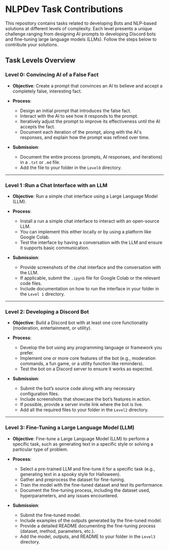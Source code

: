 
# NLPDev Task Contributions

This repository contains tasks related to developing Bots and NLP-based solutions at different levels of complexity. Each level presents a unique challenge ranging from designing AI prompts to developing Discord bots and fine-tuning large language models (LLMs). Follow the steps below to contribute your solutions.

## Task Levels Overview

### Level 0: Convincing AI of a False Fact

- **Objective**: Create a prompt that convinces an AI to believe and accept a completely false, interesting fact.
  
- **Process**:
  - Design an initial prompt that introduces the false fact.
  - Interact with the AI to see how it responds to the prompt.
  - Iteratively adjust the prompt to improve its effectiveness until the AI accepts the fact.
  - Document each iteration of the prompt, along with the AI's responses, and explain how the prompt was refined over time.

- **Submission**: 
  - Document the entire process (prompts, AI responses, and iterations) in a `.txt` or `.md` file.
  - Add the file to your folder in the `Level0` directory.

---

### Level 1 :Run a Chat Interface with an LLM

- **Objective**: Run a simple chat interface using a Large Language Model (LLM).

- **Process**:
  - Install a run a simple chat interface to interact with an open-source LLM.
  - You can implement this either locally or by using a platform like Google Colab.
  - Test the interface by having a conversation with the LLM and ensure it supports basic communication.

- **Submission**: 
  - Provide screenshots of the chat interface and the conversation with the LLM.
  - If applicable, submit the `.ipynb` file for Google Colab or the relevant code files.
  - Include documentation on how to run the interface in your folder in the `Level 1` directory.

---

### Level 2: Developing a Discord Bot

- **Objective**: Build a Discord bot with at least one core functionality (moderation, entertainment, or utility).

- **Process**:
  - Develop the bot using any programming language or framework you prefer.
  - Implement one or more core features of the bot (e.g., moderation commands, a fun game, or a utility function like reminders).
  - Test the bot on a Discord server to ensure it works as expected.

- **Submission**:
  - Submit the bot’s source code along with any necessary configuration files.
  - Include screenshots that showcase the bot’s features in action.
  - If possible, provide a server invite link where the bot is live.
  - Add all the required files to your folder in the `Level2` directory.

---

### Level 3: Fine-Tuning a Large Language Model (LLM)

- **Objective**: Fine-tune a Large Language Model (LLM) to perform a specific task, such as generating text in a specific style or solving a particular type of problem.

- **Process**:
  - Select a pre-trained LLM and fine-tune it for a specific task (e.g., generating text in a spooky style for Halloween).
  - Gather and preprocess the dataset for fine-tuning.
  - Train the model with the fine-tuned dataset and test its performance.
  - Document the fine-tuning process, including the dataset used, hyperparameters, and any issues encountered.

- **Submission**:
  - Submit the fine-tuned model.
  - Include examples of the outputs generated by the fine-tuned model.
  - Provide a detailed README documenting the fine-tuning process (dataset, method, parameters, etc.).
  - Add the model, outputs, and README to your folder in the `Level3` directory.

